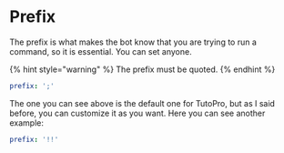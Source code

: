 # Prefix

The prefix is what makes the bot know that you are trying to run a command, so it is essential. You can set anyone.

{% hint style="warning" %}
The prefix must be quoted.
{% endhint %}

```yaml
prefix: ';'
```

The one you can see above is the default one for TutoPro, but as I said before, you can customize it as you want. Here you can see another example:

```yaml
prefix: '!!'
```



